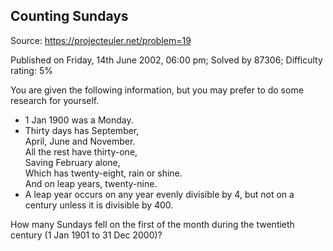 Counting Sundays
----------------

Source: https://projecteuler.net/problem=19

Published on Friday, 14th June 2002, 06:00 pm; Solved by 87306;
Difficulty rating: 5%

You are given the following information, but you may prefer to do some
research for yourself.

-   1 Jan 1900 was a Monday.
-   Thirty days has September,\
     April, June and November.\
     All the rest have thirty-one,\
     Saving February alone,\
     Which has twenty-eight, rain or shine.\
     And on leap years, twenty-nine.
-   A leap year occurs on any year evenly divisible by 4, but not on a
    century unless it is divisible by 400.

How many Sundays fell on the first of the month during the twentieth
century (1 Jan 1901 to 31 Dec 2000)?
